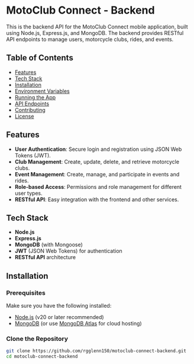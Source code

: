 # MotoClub Connect - Backend

This is the backend API for the MotoClub Connect mobile application, built using Node.js, Express.js, and MongoDB. The backend provides RESTful API endpoints to manage users, motorcycle clubs, rides, and events.

## Table of Contents
- [Features](#features)
- [Tech Stack](#tech-stack)
- [Installation](#installation)
- [Environment Variables](#environment-variables)
- [Running the App](#running-the-app)
- [API Endpoints](#api-endpoints)
- [Contributing](#contributing)
- [License](#license)

## Features
- **User Authentication**: Secure login and registration using JSON Web Tokens (JWT).
- **Club Management**: Create, update, delete, and retrieve motorcycle clubs.
- **Event Management**: Create, manage, and participate in events and rides.
- **Role-based Access**: Permissions and role management for different user types.
- **RESTful API**: Easy integration with the frontend and other services.

## Tech Stack
- **Node.js**
- **Express.js**
- **MongoDB** (with Mongoose)
- **JWT** (JSON Web Tokens) for authentication
- **RESTful API** architecture

## Installation

### Prerequisites
Make sure you have the following installed:
- [Node.js](https://nodejs.org/) (v20 or later recommended)
- [MongoDB](https://www.mongodb.com/try/download/community) (or use [MongoDB Atlas](https://www.mongodb.com/cloud/atlas) for cloud hosting)

### Clone the Repository
```bash
git clone https://github.com/rgglenn150/motoclub-connect-backend.git
cd motoclub-connect-backend
